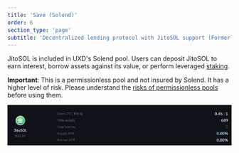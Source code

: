 ```yaml
---
title: 'Save (Solend)'
order: 6
section_type: 'page'
subtitle: 'Decentralized lending protocol with JitoSOL support (Formerly Solend)'
---
```


JitoSOL is included in UXD's Solend pool. Users can deposit JitoSOL to earn interest, borrow assets against its value, or perform leveraged [staking](https://blog.texture.finance/leveraged_staking_oct22/).

**Important**: This is a permissionless pool and not insured by Solend. It has a higher level of risk. Please understand the [risks of permissionless pools](https://docs.solend.fi/permissionless-pools/risks) before using them.

![Solend](/shared/images/jitosol/Solend.png)
